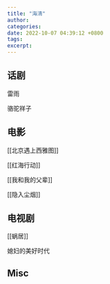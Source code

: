 ```yaml
---
title: "海清"
author: 
categories: 
date: 2022-10-07 04:39:12 +0800
tags: 
excerpt: 
---
```




## 话剧


雷雨

骆驼祥子


## 电影

[[北京遇上西雅图]]

[[红海行动]]

[[我和我的父辈]]

[[隐入尘烟]]

## 电视剧


[[蜗居]]

媳妇的美好时代




## Misc



